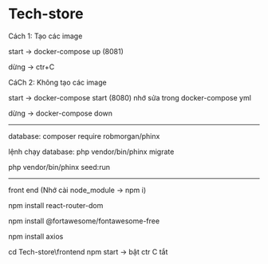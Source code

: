 # Tech-store

Cách 1: Tạo các image

start -> docker-compose up (8081)

dừng -> ctr+C

CáCh 2: Không tạo các image

start -> docker-compose start (8080) nhớ sửa trong docker-compose yml

dừng -> docker-compose down

---

database:
composer require robmorgan/phinx

lệnh chạy database:
php vendor/bin/phinx migrate

php vendor/bin/phinx seed:run

---

front end (Nhớ cài node_module -> npm i)

npm install react-router-dom

npm install @fortawesome/fontawesome-free

npm install axios

cd Tech-store\frontend
npm start -> bật
ctr C tắt
